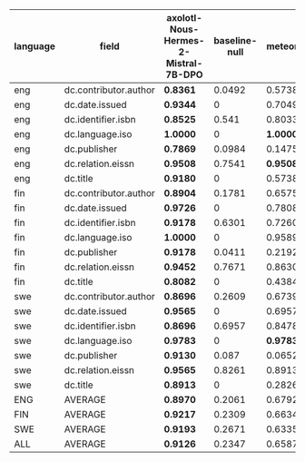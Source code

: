 | language   | field                 | axolotl-Nous-Hermes-2-Mistral-7B-DPO   |   baseline-null | meteor     |
|------------|-----------------------|----------------------------------------|-----------------|------------|
| eng        | dc.contributor.author | **0.8361**                             |          0.0492 | 0.5738     |
| eng        | dc.date.issued        | **0.9344**                             |          0      | 0.7049     |
| eng        | dc.identifier.isbn    | **0.8525**                             |          0.541  | 0.8033     |
| eng        | dc.language.iso       | **1.0000**                             |          0      | **1.0000** |
| eng        | dc.publisher          | **0.7869**                             |          0.0984 | 0.1475     |
| eng        | dc.relation.eissn     | **0.9508**                             |          0.7541 | **0.9508** |
| eng        | dc.title              | **0.9180**                             |          0      | 0.5738     |
| fin        | dc.contributor.author | **0.8904**                             |          0.1781 | 0.6575     |
| fin        | dc.date.issued        | **0.9726**                             |          0      | 0.7808     |
| fin        | dc.identifier.isbn    | **0.9178**                             |          0.6301 | 0.7260     |
| fin        | dc.language.iso       | **1.0000**                             |          0      | 0.9589     |
| fin        | dc.publisher          | **0.9178**                             |          0.0411 | 0.2192     |
| fin        | dc.relation.eissn     | **0.9452**                             |          0.7671 | 0.8630     |
| fin        | dc.title              | **0.8082**                             |          0      | 0.4384     |
| swe        | dc.contributor.author | **0.8696**                             |          0.2609 | 0.6739     |
| swe        | dc.date.issued        | **0.9565**                             |          0      | 0.6957     |
| swe        | dc.identifier.isbn    | **0.8696**                             |          0.6957 | 0.8478     |
| swe        | dc.language.iso       | **0.9783**                             |          0      | **0.9783** |
| swe        | dc.publisher          | **0.9130**                             |          0.087  | 0.0652     |
| swe        | dc.relation.eissn     | **0.9565**                             |          0.8261 | 0.8913     |
| swe        | dc.title              | **0.8913**                             |          0      | 0.2826     |
| ENG        | AVERAGE               | **0.8970**                             |          0.2061 | 0.6792     |
| FIN        | AVERAGE               | **0.9217**                             |          0.2309 | 0.6634     |
| SWE        | AVERAGE               | **0.9193**                             |          0.2671 | 0.6335     |
| ALL        | AVERAGE               | **0.9126**                             |          0.2347 | 0.6587     |
